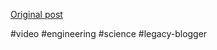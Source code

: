 <!--
date: '2007-07-09'
published: true
slug: 2007-07-water-as-fuel_09
time_to_read: 5
title: Water as fuel?
-->



[Original post](https://ysfk.blogspot.com/2007/07/water-as-fuel_09.html)

#video #engineering #science #legacy-blogger 